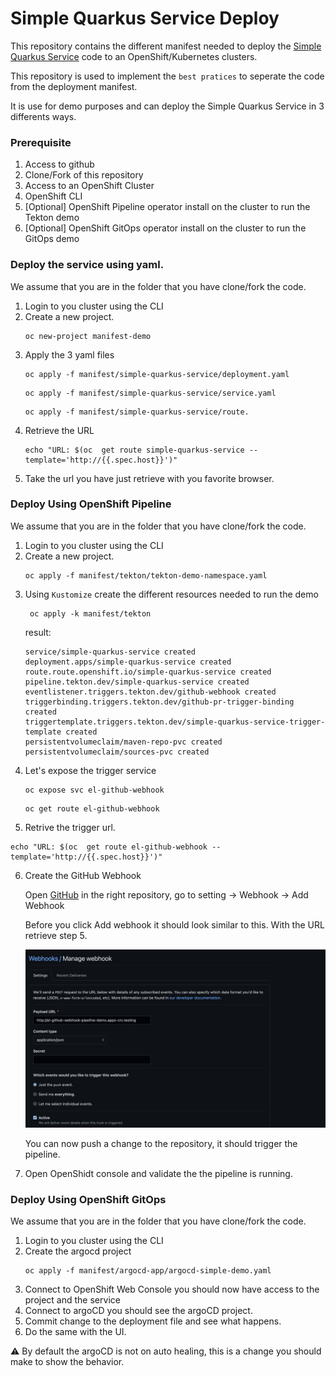 # Simple Quarkus Service Deploy

This repository contains the different manifest needed to deploy the [Simple Quarkus Service](https://github.com/froberge/simple-quarkus-service) code to an OpenShift/Kubernetes clusters.


This repository is used to implement the `best pratices` to seperate the code from the deployment manifest.

It is use for demo purposes and can deploy the Simple Quarkus Service in 3 differents ways.

### Prerequisite

1. Access to github
1. Clone/Fork of this repository
1. Access to an OpenShift Cluster
1. OpenShift CLI
1. [Optional] OpenShift Pipeline operator install on the cluster to run the Tekton demo
1. [Optional] OpenShift GitOps operator install on the cluster to run the GitOps demo


### Deploy the service using yaml.

We assume that you are in the folder that you have clone/fork the code.

1. Login to you cluster using the CLI
2. Create a new project.
    ```
    oc new-project manifest-demo
    ```
3. Apply the 3 yaml files
    ```
    oc apply -f manifest/simple-quarkus-service/deployment.yaml
    ```
    ```
    oc apply -f manifest/simple-quarkus-service/service.yaml
    ```
    ```
    oc apply -f manifest/simple-quarkus-service/route.
4. Retrieve the URL
    ```
    echo "URL: $(oc  get route simple-quarkus-service --template='http://{{.spec.host}}')"
    ```
5. Take the url you have just retrieve with you favorite browser.


### Deploy Using OpenShift Pipeline

We assume that you are in the folder that you have clone/fork the code.

1. Login to you cluster using the CLI
2. Create a new project.
    ```
    oc apply -f manifest/tekton/tekton-demo-namespace.yaml
    ```
3. Using `Kustomize` create the different resources needed to run the demo
    ```
     oc apply -k manifest/tekton
    ```
    result:
    ```
    service/simple-quarkus-service created
    deployment.apps/simple-quarkus-service created
    route.route.openshift.io/simple-quarkus-service created
    pipeline.tekton.dev/simple-quarkus-service created
    eventlistener.triggers.tekton.dev/github-webhook created
    triggerbinding.triggers.tekton.dev/github-pr-trigger-binding created
    triggertemplate.triggers.tekton.dev/simple-quarkus-service-trigger-template created
    persistentvolumeclaim/maven-repo-pvc created
    persistentvolumeclaim/sources-pvc created
    ```
4. Let's expose the trigger service
    ```
    oc expose svc el-github-webhook
    ```
    ```
    oc get route el-github-webhook
    ```
5. Retrive the trigger url.
```
echo "URL: $(oc  get route el-github-webhook --template='http://{{.spec.host}}')"
```
6. Create the GitHub Webhook

    Open [GitHub](https://github.com/)  in the right repository, go to setting -> Webhook -> Add Webhook

    Before you click Add webhook it should look similar to this. With the URL retrieve step 5.

    ![Webhook](/docs/images/github-webhook.png)

    You can now push a change to the repository, it should trigger the pipeline.
7. Open OpenShidt console and validate the the pipeline is running.

### Deploy Using OpenShift GitOps

We assume that you are in the folder that you have clone/fork the code.

1. Login to you cluster using the CLI
2. Create the argocd project 
    ```
    oc apply -f manifest/argocd-app/argocd-simple-demo.yaml
    ```
3. Connect to OpenShift Web Console you should now have access to the project and the service
4. Connect to argoCD you should see the argoCD project.
5. Commit change to the deployment file and see what happens.
6. Do the same with the UI.

:warning: By default the argoCD is not on auto healing, this is a change you should make to show the behavior.
